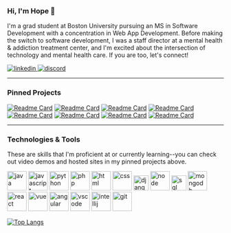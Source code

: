 ### Hi, I'm Hope 👋

I'm a grad student at Boston University pursuing an MS in Software Development with a concentration in Web App Development. Before making the switch to software development, I was a staff director at a mental health & addiction treatment center, and I'm excited about the intersection of technology and mental health care. If you are too, let's connect! 

<p align="left">
<a href="https://linkedin.com/in/hneels">
<img src="https://user-images.githubusercontent.com/66707636/177416455-964d44cb-bdba-48bc-aae7-2b8f3a87b4b7.svg" alt="linkedin">
</a>
<a href="https://discord.com/users/907628771916546118">
<img src="https://img.shields.io/badge/-Discord-ff6964?style=for-the-badge&logo=discord&logoColor=white" alt="discord">
 </a>
 </p>

<hr>

 ### Pinned Projects
 
[![Readme Card](https://github-readme-stats-hneels.vercel.app/api/pin/?username=hneels&repo=tiny-library&theme=transparent)](https://github.com/hneels/tiny-library)
[![Readme Card](https://github-readme-stats-hneels.vercel.app/api/pin/?username=hneels&repo=mindset-wellness&bg_color=00000000)](https://github.com/hneels/mindset-wellness)
[![Readme Card](https://github-readme-stats-hneels.vercel.app/api/pin/?username=hneels&repo=pure-training&theme=transparent)](https://github.com/hneels/pure-training)
[![Readme Card](https://github-readme-stats-hneels.vercel.app/api/pin/?username=hneels&repo=process-scheduler&theme=transparent)](https://github.com/hneels/process-scheduler)
[![Readme Card](https://github-readme-stats-hneels.vercel.app/api/pin/?username=hneels&repo=react-tenzies&theme=transparent)](https://github.com/hneels/react-tenzies)
[![Readme Card](https://github-readme-stats-hneels.vercel.app/api/pin/?username=hneels&repo=time-off-tracker&theme=transparent)](https://github.com/hneels/time-off-tracker)
[![Readme Card](https://github-readme-stats-hneels.vercel.app/api/pin/?username=hneels&repo=design-patterns-term-project&theme=transparent)](https://github.com/hneels/design-patterns-term-project)
[![Readme Card](https://github-readme-stats-hneels.vercel.app/api/pin/?username=hneels&repo=social-network&theme=transparent)](https://github.com/hneels/social-network)

<hr>

### Technologies & Tools

These are skills that I'm proficient at or currently learning--you can check out video demos and hosted sites in my pinned projects above.

<p align="left">
<img src="https://user-images.githubusercontent.com/66707636/177418846-a240c391-94b0-4202-b071-c60a4515b6d2.svg" alt="java" width="45px">
<img src="https://user-images.githubusercontent.com/66707636/177418858-237ac6e5-9511-4bd4-9355-df59d18f2f81.svg" alt="javascript" width="45px">
<img src="https://user-images.githubusercontent.com/66707636/177418998-d543d406-11ef-4c03-8c18-317ff7f467b7.svg" alt="python" width="45px">
<img src="https://user-images.githubusercontent.com/66707636/177647886-ae898cdb-b7c8-410a-a341-7f978c1183fd.svg" alt="php" width="45px">
<img src="https://user-images.githubusercontent.com/66707636/177419055-26ba5165-81fe-44c4-9362-34358d0bc7c2.svg" alt="html" width="45px">
<img src="https://user-images.githubusercontent.com/66707636/177419068-409bc96f-3591-4dc9-805b-fb6ad567f982.svg" alt="css" width="45px">
<img src="https://user-images.githubusercontent.com/66707636/177420913-45f3bb5c-5977-4aae-860c-37b4e98d5d5f.svg" alt="django" width="35px">
<img src="https://user-images.githubusercontent.com/66707636/177420946-ac22d6a3-1cc9-4c9f-9198-64cab3c0922f.svg" alt="node" width="45px">
<img src="https://user-images.githubusercontent.com/66707636/177421957-562cd30d-4b8b-4ca0-b672-5062abdb10f4.svg" alt="sql" width="35px">
<img src="https://user-images.githubusercontent.com/66707636/177422016-2758da9c-9482-421d-a438-7fc96f4c550a.svg" alt="mongodb" width="45px">
<img src="https://user-images.githubusercontent.com/66707636/177422094-23c9e1f6-5953-45ad-9df2-a171d2fcfb42.svg" alt="react" width="45px">
<img src="https://user-images.githubusercontent.com/66707636/177422153-1291e476-a073-461c-b194-9ebc123fb90d.svg" alt="vue" width="45px">
<img src="https://user-images.githubusercontent.com/66707636/194048275-b2005fa6-c17f-4f44-bfd8-a0135b065604.svg" alt="angular" width="45px>
<img src="https://user-images.githubusercontent.com/66707636/177422209-8223d64b-b119-4153-99b1-31bd67365ebe.svg" alt="bootstrap" width="45px">
<img src="https://user-images.githubusercontent.com/66707636/177422269-5848c9f4-60eb-4b7a-b040-345c9fbb210f.svg" alt="vscode" width="45px">
<img src="https://user-images.githubusercontent.com/66707636/177422297-d7bf49ba-7610-423a-a7a0-9f2423f55d19.svg" alt="intellij" width="45px">
<img src="https://user-images.githubusercontent.com/66707636/177422401-44f7f8aa-13dc-4966-b9c5-87673f0fafd3.svg" alt="git" width="45px">
 </p>

[![Top Langs](https://github-readme-stats-hneels.vercel.app/api/top-langs/?username=hneels&layout=compact&langs_count=6&theme=transparent)](https://github.com/hneels/github-readme-stats)

 
